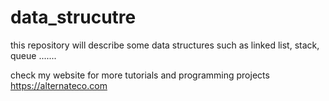 # data_strucutre
this repository will describe some data structures such as linked list, stack, queue .......

check my website for more tutorials and programming projects 
https://alternateco.com
